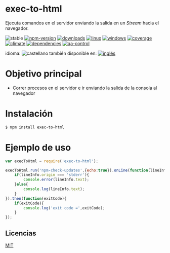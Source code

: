 <!--multilang v0 es:LEEME.md en:README.md -->
# exec-to-html
<!--lang:es-->
Ejecuta comandos en el servidor enviando la salida en un *Stream* hacia el navegador.

<!--lang:en--]
Execute command sending output through stream to client

[!--lang:*-->

<!-- cucardas -->
![stable](https://img.shields.io/badge/stability-stable-brightgreen.svg)
[![npm-version](https://img.shields.io/npm/v/exec-to-html.svg)](https://npmjs.org/package/exec-to-html)
[![downloads](https://img.shields.io/npm/dm/exec-to-html.svg)](https://npmjs.org/package/exec-to-html)
[![linux](https://img.shields.io/travis/codenautas/exec-to-html/master.svg)](https://travis-ci.org/codenautas/exec-to-html)
[![windows](https://ci.appveyor.com/api/projects/status/github/codenautas/exec-to-html?svg=true)](https://ci.appveyor.com/project/codenautas/exec-to-html)
[![coverage](https://img.shields.io/coveralls/codenautas/exec-to-html/master.svg)](https://coveralls.io/r/codenautas/exec-to-html)
[![climate](https://img.shields.io/codeclimate/github/codenautas/exec-to-html.svg)](https://codeclimate.com/github/codenautas/exec-to-html)
[![dependencies](https://img.shields.io/david/codenautas/exec-to-html.svg)](https://david-dm.org/codenautas/exec-to-html)
[![qa-control](http://codenautas.com/github/codenautas/exec-to-html.svg)](http://codenautas.com/github/codenautas/exec-to-html)

<!--multilang buttons-->

idioma: ![castellano](https://raw.githubusercontent.com/codenautas/multilang/master/img/lang-es.png)
también disponible en:
[![inglés](https://raw.githubusercontent.com/codenautas/multilang/master/img/lang-en.png)](README.md)

<!--lang:es-->

# Objetivo principal
 
 * Correr procesos en el servidor e ir enviando la salida de la consola al navegador

<!--lang:en--]

# Main goal

 * To call process in the back-end sending the output to de front-end

[!--lang:es-->

# Instalación

<!--lang:en--]

# Install

[!--lang:*-->

```sh
$ npm install exec-to-html
```

# Ejemplo de uso

<!--lang:en--]

# Use example

[!--lang:*-->

```js 
var execToHtml = require('exec-to-html');

execToHtml.run('npm-check-updates',{echo:true}).onLine(function(lineInfo){
	if(lineInfo.origin === 'stderr'){
		console.error(lineInfo.text);
	}else{
		console.log(lineInfo.text);
	}
}).then(function(exitCode){
	if(exitCode){
		console.log('exit code =',exitCode);
	}
});

```

<!--lang:es-->

## Licencias

<!--lang:en--]

## License

[!--lang:*-->

[MIT](LICENSE)